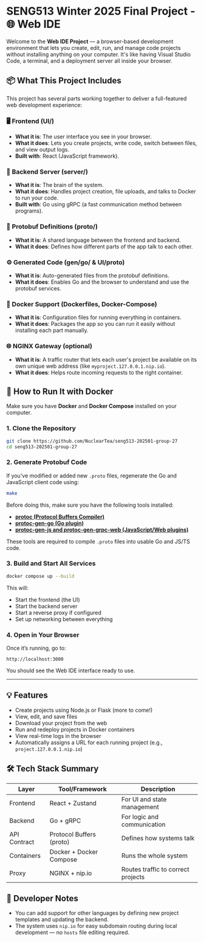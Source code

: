# SENG513 Winter 2025 Final Project - 🌐 Web IDE

Welcome to the **Web IDE Project** — a browser-based development environment that lets you create, edit, run, and manage code projects without installing anything on your computer. It's like having Visual Studio Code, a terminal, and a deployment server all inside your browser.

## 📦 What This Project Includes

This project has several parts working together to deliver a full-featured web development experience:

### 🖥️ Frontend (UI/)

- **What it is**: The user interface you see in your browser.
- **What it does**: Lets you create projects, write code, switch between files, and view output logs.
- **Built with**: React (JavaScript framework).

### 🧠 Backend Server (server/)

- **What it is**: The brain of the system.
- **What it does**: Handles project creation, file uploads, and talks to Docker to run your code.
- **Built with**: Go using gRPC (a fast communication method between programs).

### 📜 Protobuf Definitions (proto/)

- **What it is**: A shared language between the frontend and backend.
- **What it does**: Defines how different parts of the app talk to each other.

### ⚙️ Generated Code (gen/go/ & UI/proto)

- **What it is**: Auto-generated files from the protobuf definitions.
- **What it does**: Enables Go and the browser to understand and use the protobuf services.

### 🐳 Docker Support (Dockerfiles, Docker-Compose)

- **What it is**: Configuration files for running everything in containers.
- **What it does**: Packages the app so you can run it easily without installing each part manually.

### 🌐 NGINX Gateway (optional)

- **What it is**: A traffic router that lets each user's project be available on its own unique web address (like `myproject.127.0.0.1.nip.io`).
- **What it does**: Helps route incoming requests to the right container.

## 🚀 How to Run It with Docker

Make sure you have **Docker** and **Docker Compose** installed on your computer.

### 1. Clone the Repository

```bash
git clone https://github.com/NuclearTea/seng513-202501-group-27
cd seng513-202501-group-27
```

### 2. Generate Protobuf Code

If you've modified or added new `.proto` files, regenerate the Go and JavaScript client code using:

```bash
make
```

Before doing this, make sure you have the following tools installed:

- **[protoc (Protocol Buffers Compiler)](https://grpc.io/docs/protoc-installation/)**
- **[protoc-gen-go (Go plugin)](https://github.com/protocolbuffers/protobuf-go#installation)**
- **[protoc-gen-js and protoc-gen-grpc-web (JavaScript/Web plugins)](https://grpc.io/docs/platforms/web/#code-generator-plugin)**

These tools are required to compile `.proto` files into usable Go and JS/TS code.

### 3. Build and Start All Services

```bash
docker compose up --build
```

This will:

- Start the frontend (the UI)
- Start the backend server
- Start a reverse proxy if configured
- Set up networking between everything

### 4. Open in Your Browser

Once it’s running, go to:

```
http://localhost:3000
```

You should see the Web IDE interface ready to use.

---

## 💡 Features

- Create projects using Node.js or Flask (more to come!)
- View, edit, and save files
- Download your project from the web
- Run and redeploy projects in Docker containers
- View real-time logs in the browser
- Automatically assigns a URL for each running project (e.g., `project.127.0.0.1.nip.io`)

## 🛠️ Tech Stack Summary

| Layer        | Tool/Framework           | Description                        |
| ------------ | ------------------------ | ---------------------------------- |
| Frontend     | React + Zustand          | For UI and state management        |
| Backend      | Go + gRPC                | For logic and communication        |
| API Contract | Protocol Buffers (proto) | Defines how systems talk           |
| Containers   | Docker + Docker Compose  | Runs the whole system              |
| Proxy        | NGINX + nip.io           | Routes traffic to correct projects |

## 🧰 Developer Notes

- You can add support for other languages by defining new project templates and updating the backend.
- The system uses `nip.io` for easy subdomain routing during local development — no `hosts` file editing required.

```

```
